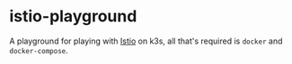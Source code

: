 # istio-playground

A playground for playing with [Istio](https://istio.io) on k3s, all that's required is `docker` and
`docker-compose`.
